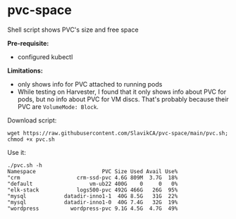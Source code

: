 # pvc-space
Shell script shows PVC's size and free space

**Pre-requisite:**
- configured kubectl

**Limitations:**
- only shows info for PVC attached to running pods
- While testing on Harvester, I found that it only shows info about PVC for pods, but no info about PVC for VM discs. That's probably because their PVC are `VolumeMode: Block`.

Download script:
```
wget https://raw.githubusercontent.com/SlavikCA/pvc-space/main/pvc.sh; chmod +x pvc.sh
```

Use it:
```
./pvc.sh -h
Namespace                     PVC Size Used Avail Use%
"crm                  crm-ssd-pvc 4.6G 809M  3.7G  18%
"default                  vm-ub22 400G    0     0   0%
"elk-stack            logs500-pvc 492G 466G   26G  95%
"mysql            datadir-inno1-1  40G 8.5G   31G  22%
"mysql            datadir-inno1-0  40G 7.4G   32G  19%
"wordpress          wordpress-pvc 9.1G 4.5G  4.7G  49%
```
